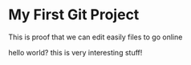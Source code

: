 # My First Git Project

This is proof that we can edit easily files to go online

hello world?
this is very interesting stuff!